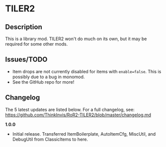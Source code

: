 # TILER2

## Description

This is a library mod. TILER2 won't do much on its own, but it may be required for some other mods.

## Issues/TODO

- Item drops are not currently disabled for items with `enable=false`. This is possibly due to a bug in monomod.
- See the GitHub repo for more!

## Changelog

The 5 latest updates are listed below. For a full changelog, see: https://github.com/ThinkInvis/RoR2-TILER2/blob/master/changelog.md

**1.0.0**

- Initial release. Transferred ItemBoilerplate, AutoItemCfg, MiscUtil, and DebugUtil from ClassicItems to here.